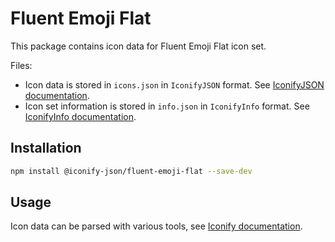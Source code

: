 # Fluent Emoji Flat

This package contains icon data for Fluent Emoji Flat icon set.

Files:

-   Icon data is stored in `icons.json` in `IconifyJSON` format. See [IconifyJSON documentation](https://docs.iconify.design/types/iconify-json.html).
-   Icon set information is stored in `info.json` in `IconifyInfo` format. See [IconifyInfo documentation](https://docs.iconify.design/types/iconify-info.html).

## Installation

```bash
npm install @iconify-json/fluent-emoji-flat --save-dev
```

## Usage

Icon data can be parsed with various tools, see [Iconify documentation](https://docs.iconify.design/icons/json.html).
